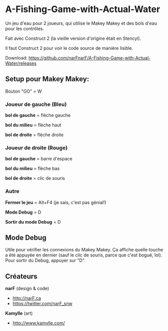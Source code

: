 # A-Fishing-Game-with-Actual-Water

Un jeu d'eau pour 2 joueurs, qui utilise le Makey Makey et des bols d'eau pour les contrôles.

Fait avec Construct 2 (la vieille version d'origine était en Stencyl).

Il faut Construct 2 pour voir le code source de manière lisible.

Download: https://github.com/narFnarF/A-Fishing-Game-with-Actual-Water/releases



## Setup pour Makey Makey:
Bouton "GO" = W


### Joueur de gauche (Bleu)
**bol de gauche** = flèche gauche

**bol du milieu** = flèche haut

**bol de droite** = flèche droite


### Joueur de droite (Rouge)
**bol de gauche** = barre d'espace

**bol du milieu** = flèche bas

**bol de droite** = clic de souris


### Autre
**Fermer le jeu** = Alt+F4 (je sais, c'est pas génial!)

**Mode Debug** = D

**Sortir du mode Debug** = D



## Mode Debug
Utile pour vérifier les connexions du Makey Makey. Ça affiche quelle touche a été appuyée en dernier (sauf le clic de souris, parce que c'est bogué, lol). Pour sortir du Debug, appuyer sur "D".


## Créateurs
**narF** (design & code)
* http://narF.ca
* https://twitter.com/narF_snw


**Kamylle** (art)
* http://www.kamylle.com/
